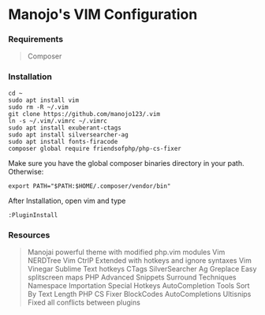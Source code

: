 # Manojo's VIM Configuration 

### Requirements
> Composer


### Installation

```
cd ~
sudo apt install vim
sudo rm -R ~/.vim
git clone https://github.com/manojo123/.vim
ln -s ~/.vim/.vimrc ~/.vimrc
sudo apt install exuberant-ctags
sudo apt install silversearcher-ag
sudo apt install fonts-firacode
composer global require friendsofphp/php-cs-fixer
```

Make sure you have the global composer binaries directory in your path. Otherwise:
```
export PATH="$PATH:$HOME/.composer/vendor/bin"
```

After Installation, open vim and type
```
:PluginInstall
```

### Resources

> Manojai powerful theme with modified php.vim modules
> Vim NERDTree
> Vim CtrlP Extended with hotkeys and ignore syntaxes
> Vim Vinegar
> Sublime Text hotkeys
> CTags
> SilverSearcher Ag
> Greplace
> Easy splitscreen maps
> PHP Advanced Snippets
> Surround Techniques 
> Namespace Importation
> Special Hotkeys
> AutoCompletion Tools
> Sort By Text Length
> PHP CS Fixer
> BlockCodes AutoCompletions
> Ultisnips
> Fixed all conflicts between plugins
